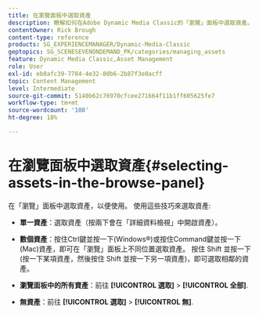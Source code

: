 ```yaml
---
title: 在瀏覽面板中選取資產
description: 瞭解如何在Adobe Dynamic Media Classic的「瀏覽」面板中選取資產。
contentOwner: Rick Brough
content-type: reference
products: SG_EXPERIENCEMANAGER/Dynamic-Media-Classic
geptopics: SG_SCENESEVENONDEMAND_PK/categories/managing_assets
feature: Dynamic Media Classic,Asset Management
role: User
exl-id: eb8afc39-7784-4e32-80b6-2b87f3e0acff
topic: Content Management
level: Intermediate
source-git-commit: 5140b62c76970cfcee271664f11b1ff605625fe7
workflow-type: tm+mt
source-wordcount: '108'
ht-degree: 18%

---
```


# 在瀏覽面板中選取資產{#selecting-assets-in-the-browse-panel}

在「瀏覽」面板中選取資產，以便使用。 使用這些技巧來選取資產:

* **單一資產**：選取資產（按兩下會在「詳細資料檢視」中開啟資產）。

* **數個資產**：按住Ctrl鍵並按一下(Windows®)或按住Command鍵並按一下(Mac)資產，即可在「瀏覽」面板上不同位置選取資產。 按住 Shift 並按一下 (按一下某項資產，然後按住 Shift 並按一下另一項資產)，即可選取相鄰的資產。

* **瀏覽面板中的所有資產**：前往 **[!UICONTROL 選取]** > **[!UICONTROL 全部]**.

* **無資產**：前往 **[!UICONTROL 選取]** > **[!UICONTROL 無]**.
